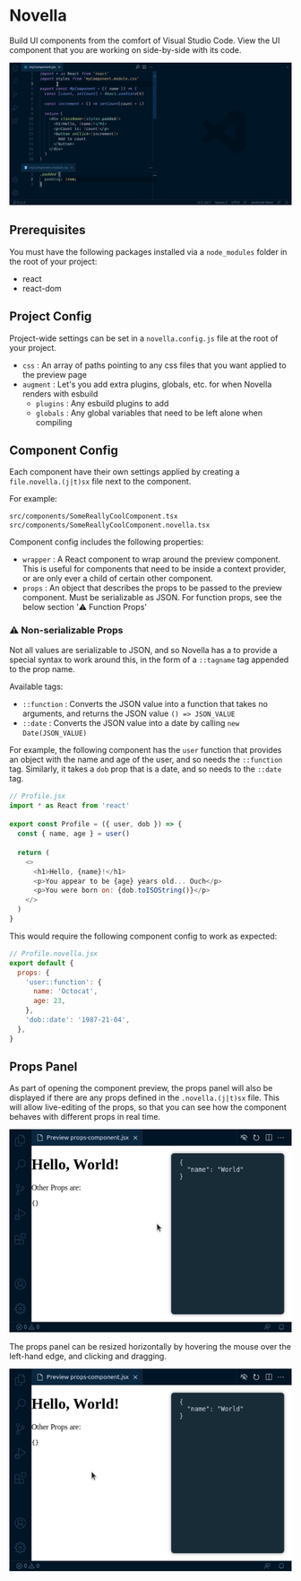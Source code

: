 # Novella

Build UI components from the comfort of Visual Studio Code. View the UI component that you are working on side-by-side with its code.

![Novella in action](docs/novella.gif)

## Prerequisites

You must have the following packages installed via a `node_modules` folder in the root of your project:

- react
- react-dom

## Project Config

Project-wide settings can be set in a `novella.config.js` file at the root of your project.

- `css` : An array of paths pointing to any css files that you want applied to the preview page
- `augment` : Let's you add extra plugins, globals, etc. for when Novella renders with esbuild
  - `plugins` : Any esbuild plugins to add
  - `globals` : Any global variables that need to be left alone when compiling

## Component Config

Each component have their own settings applied by creating a `file.novella.(j|t)sx` file next to the component.

For example:

```
src/components/SomeReallyCoolComponent.tsx
src/components/SomeReallyCoolComponent.novella.tsx
```

Component config includes the following properties:

- `wrapper` : A React component to wrap around the preview component. This is useful for components that need to be inside a context provider, or are only ever a child of certain other component.
- `props` : An object that describes the props to be passed to the preview component. Must be serializable as JSON. For function props, see the below section ':warning: Function Props'

### :warning: Non-serializable Props

Not all values are serializable to JSON, and so Novella has a to provide a special syntax to work around this, in the form of a `::tagname` tag appended to the prop name.

Available tags:

- `::function` : Converts the JSON value into a function that takes no arguments, and returns the JSON value `() => JSON_VALUE`
- `::date` : Converts the JSON value into a date by calling `new Date(JSON_VALUE)`

For example, the following component has the `user` function that provides an object with the name and age of the user, and so needs the `::function` tag. Similarly, it takes a `dob` prop that is a date, and so needs to the `::date` tag.

```javascript
// Profile.jsx
import * as React from 'react'

export const Profile = ({ user, dob }) => {
  const { name, age } = user()

  return (
    <>
      <h1>Hello, {name}!</h1>
      <p>You appear to be {age} years old... Ouch</p>
      <p>You were born on: {dob.toISOString()}</p>
    </>
  )
}
```

This would require the following component config to work as expected:

```javascript
// Profile.novella.jsx
export default {
  props: {
    'user::function': {
      name: 'Octocat',
      age: 23,
    },
    'dob::date': '1987-21-04',
  },
}
```

## Props Panel

As part of opening the component preview, the props panel will also be displayed if there are any props defined in the `.novella.(j|t)sx` file. This will allow live-editing of the props, so that you can see how the component behaves with different props in real time.

![Changing props in the props panel updates the component](docs/edit-props.gif)

The props panel can be resized horizontally by hovering the mouse over the left-hand edge, and clicking and dragging.

![Resizing props panel](docs/resize-props-editor.gif)
